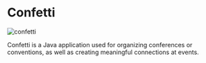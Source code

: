 # Confetti

![confetti](https://github.com/mattz17/confetti/assets/47068683/6fc2ce62-4c4a-423d-be1b-1f93544a0714)

Confetti is a Java application used for organizing conferences or conventions, as well as creating meaningful connections at events.
